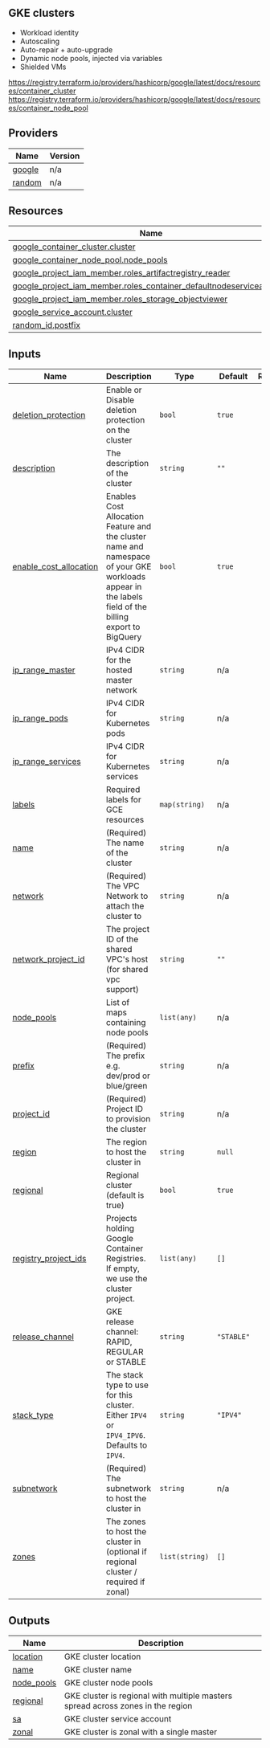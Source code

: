 ## GKE clusters

* Workload identity
* Autoscaling
* Auto-repair + auto-upgrade
* Dynamic node pools, injected via variables
* Shielded VMs


https://registry.terraform.io/providers/hashicorp/google/latest/docs/resources/container_cluster
https://registry.terraform.io/providers/hashicorp/google/latest/docs/resources/container_node_pool

<!-- BEGIN_AUTOMATED_TF_DOCS_BLOCK -->
## Providers

| Name | Version |
|------|---------|
| <a name="provider_google"></a> [google](#provider\_google) | n/a |
| <a name="provider_random"></a> [random](#provider\_random) | n/a |

## Resources

| Name | Type |
|------|------|
| [google_container_cluster.cluster](https://registry.terraform.io/providers/hashicorp/google/latest/docs/resources/container_cluster) | resource |
| [google_container_node_pool.node_pools](https://registry.terraform.io/providers/hashicorp/google/latest/docs/resources/container_node_pool) | resource |
| [google_project_iam_member.roles_artifactregistry_reader](https://registry.terraform.io/providers/hashicorp/google/latest/docs/resources/project_iam_member) | resource |
| [google_project_iam_member.roles_container_defaultnodeserviceaccount](https://registry.terraform.io/providers/hashicorp/google/latest/docs/resources/project_iam_member) | resource |
| [google_project_iam_member.roles_storage_objectviewer](https://registry.terraform.io/providers/hashicorp/google/latest/docs/resources/project_iam_member) | resource |
| [google_service_account.cluster](https://registry.terraform.io/providers/hashicorp/google/latest/docs/resources/service_account) | resource |
| [random_id.postfix](https://registry.terraform.io/providers/hashicorp/random/latest/docs/resources/id) | resource |

## Inputs

| Name | Description | Type | Default | Required |
|------|-------------|------|---------|:--------:|
| <a name="input_deletion_protection"></a> [deletion\_protection](#input\_deletion\_protection) | Enable or Disable deletion protection on the cluster | `bool` | `true` | no |
| <a name="input_description"></a> [description](#input\_description) | The description of the cluster | `string` | `""` | no |
| <a name="input_enable_cost_allocation"></a> [enable\_cost\_allocation](#input\_enable\_cost\_allocation) | Enables Cost Allocation Feature and the cluster name and namespace of your GKE workloads appear in the labels field of the billing export to BigQuery | `bool` | `true` | no |
| <a name="input_ip_range_master"></a> [ip\_range\_master](#input\_ip\_range\_master) | IPv4 CIDR for the hosted master network | `string` | n/a | yes |
| <a name="input_ip_range_pods"></a> [ip\_range\_pods](#input\_ip\_range\_pods) | IPv4 CIDR for Kubernetes pods | `string` | n/a | yes |
| <a name="input_ip_range_services"></a> [ip\_range\_services](#input\_ip\_range\_services) | IPv4 CIDR for Kubernetes services | `string` | n/a | yes |
| <a name="input_labels"></a> [labels](#input\_labels) | Required labels for GCE resources | `map(string)` | n/a | yes |
| <a name="input_name"></a> [name](#input\_name) | (Required) The name of the cluster | `string` | n/a | yes |
| <a name="input_network"></a> [network](#input\_network) | (Required) The VPC Network to attach the cluster to | `string` | n/a | yes |
| <a name="input_network_project_id"></a> [network\_project\_id](#input\_network\_project\_id) | The project ID of the shared VPC's host (for shared vpc support) | `string` | `""` | no |
| <a name="input_node_pools"></a> [node\_pools](#input\_node\_pools) | List of maps containing node pools | `list(any)` | n/a | yes |
| <a name="input_prefix"></a> [prefix](#input\_prefix) | (Required) The prefix e.g. dev/prod or blue/green | `string` | n/a | yes |
| <a name="input_project_id"></a> [project\_id](#input\_project\_id) | (Required) Project ID to provision the cluster | `string` | n/a | yes |
| <a name="input_region"></a> [region](#input\_region) | The region to host the cluster in | `string` | `null` | no |
| <a name="input_regional"></a> [regional](#input\_regional) | Regional cluster (default is true) | `bool` | `true` | no |
| <a name="input_registry_project_ids"></a> [registry\_project\_ids](#input\_registry\_project\_ids) | Projects holding Google Container Registries. If empty, we use the cluster project. | `list(any)` | `[]` | no |
| <a name="input_release_channel"></a> [release\_channel](#input\_release\_channel) | GKE release channel: RAPID, REGULAR or STABLE | `string` | `"STABLE"` | no |
| <a name="input_stack_type"></a> [stack\_type](#input\_stack\_type) | The stack type to use for this cluster. Either `IPV4` or `IPV4_IPV6`. Defaults to `IPV4`. | `string` | `"IPV4"` | no |
| <a name="input_subnetwork"></a> [subnetwork](#input\_subnetwork) | (Required) The subnetwork to host the cluster in | `string` | n/a | yes |
| <a name="input_zones"></a> [zones](#input\_zones) | The zones to host the cluster in (optional if regional cluster / required if zonal) | `list(string)` | `[]` | no |

## Outputs

| Name | Description |
|------|-------------|
| <a name="output_location"></a> [location](#output\_location) | GKE cluster location |
| <a name="output_name"></a> [name](#output\_name) | GKE cluster name |
| <a name="output_node_pools"></a> [node\_pools](#output\_node\_pools) | GKE cluster node pools |
| <a name="output_regional"></a> [regional](#output\_regional) | GKE cluster is regional with multiple masters spread across zones in the region |
| <a name="output_sa"></a> [sa](#output\_sa) | GKE cluster service account |
| <a name="output_zonal"></a> [zonal](#output\_zonal) | GKE cluster is zonal with a single master |
<!-- END_AUTOMATED_TF_DOCS_BLOCK -->
